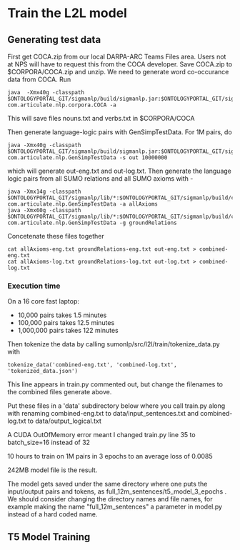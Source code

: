 # Train the L2L model
## Generating test data

First get COCA.zip from our local DARPA-ARC Teams Files area.  Users not at NPS will have to request this from the COCA
developer.  Save COCA.zip to $CORPORA/COCA.zip and unzip. We need to generate word co-occurance data from COCA. Run

```
java  -Xmx40g -classpath   $ONTOLOGYPORTAL_GIT/sigmanlp/build/sigmanlp.jar:$ONTOLOGYPORTAL_GIT/sigmanlp/build/lib/* com.articulate.nlp.corpora.COCA -a
```

This will save files nouns.txt and verbs.txt in $CORPORA/COCA

Then generate language-logic pairs with GenSimpTestData. For 1M pairs, do

```
java -Xmx40g -classpath $ONTOLOGYPORTAL_GIT/sigmanlp/build/sigmanlp.jar:$ONTOLOGYPORTAL_GIT/sigmanlp/build/lib/* com.articulate.nlp.GenSimpTestData -s out 10000000
```

which will generate out-eng.txt and out-log.txt. Then generate the language logic pairs from all SUMO relations and all SUMO axioms with -

```
java -Xmx14g -classpath $ONTOLOGYPORTAL_GIT/sigmanlp/lib/*:$ONTOLOGYPORTAL_GIT/sigmanlp/build/classes com.articulate.nlp.GenSimpTestData -a allAxioms
java -Xmx60g -classpath $ONTOLOGYPORTAL_GIT/sigmanlp/lib/*:$ONTOLOGYPORTAL_GIT/sigmanlp/build/classes com.articulate.nlp.GenSimpTestData -g groundRelations
```

Concetenate these files together

```
cat allAxioms-eng.txt groundRelations-eng.txt out-eng.txt > combined-eng.txt
cat allAxioms-log.txt groundRelations-log.txt out-log.txt > combined-log.txt
```

### Execution time

On a 16 core fast laptop: 

* 10,000 pairs takes 1.5 minutes
* 100,000 pairs takes 12.5 minutes
* 1,000,000 pairs takes 122 minutes

Then tokenize the data by calling sumonlp/src/l2l/train/tokenize_data.py with

```
tokenize_data('combined-eng.txt', 'combined-log.txt', 'tokenized_data.json')
```

This line appears in train.py commented out, but change the filenames to the combined files generate above.

Put these files in a 'data' subdirectory below where you call train.py along with renaming
combined-eng.txt to data/input_sentences.txt and combined-log.txt to data/output_logical.txt

A CUDA OutOfMemory error meant I changed train.py line 35 to batch_size=16 instead of 32

10 hours to train on 1M pairs in 3 epochs to an average loss of 0.0085

242MB model file is the result.

The model gets saved under the same directory where one puts the input/output pairs and tokens,
as full_12m_sentences/t5_model_3_epochs .  We should consider changing the directory names
and file names, for example making the name "full_12m_sentences" a parameter in model.py instead of a hard coded name.


## T5 Model Training

